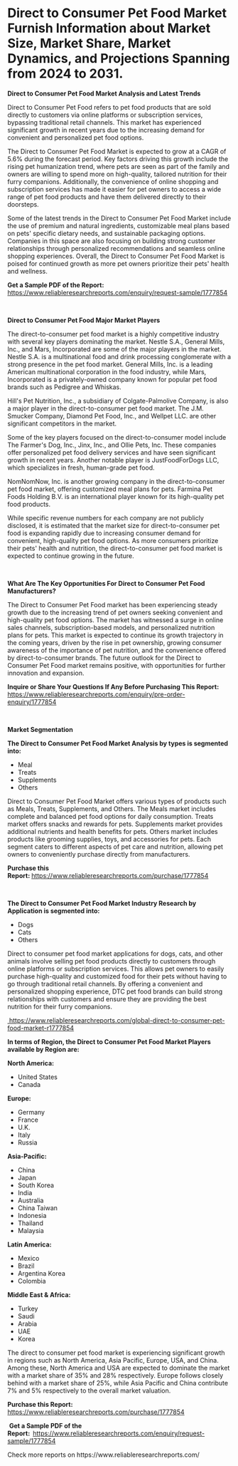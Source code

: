 <p><h1>Direct to Consumer Pet Food Market Furnish Information about Market Size, Market Share, Market Dynamics, and Projections Spanning from 2024 to 2031.</h1></p><p><strong>Direct to Consumer Pet Food Market Analysis and Latest Trends</strong></p>
<p><p>Direct to Consumer Pet Food refers to pet food products that are sold directly to customers via online platforms or subscription services, bypassing traditional retail channels. This market has experienced significant growth in recent years due to the increasing demand for convenient and personalized pet food options.</p><p>The Direct to Consumer Pet Food Market is expected to grow at a CAGR of 5.6% during the forecast period. Key factors driving this growth include the rising pet humanization trend, where pets are seen as part of the family and owners are willing to spend more on high-quality, tailored nutrition for their furry companions. Additionally, the convenience of online shopping and subscription services has made it easier for pet owners to access a wide range of pet food products and have them delivered directly to their doorsteps.</p><p>Some of the latest trends in the Direct to Consumer Pet Food Market include the use of premium and natural ingredients, customizable meal plans based on pets' specific dietary needs, and sustainable packaging options. Companies in this space are also focusing on building strong customer relationships through personalized recommendations and seamless online shopping experiences. Overall, the Direct to Consumer Pet Food Market is poised for continued growth as more pet owners prioritize their pets' health and wellness.</p></p>
<p><strong>Get a Sample PDF of the Report:&nbsp;</strong> <a href="https://www.reliableresearchreports.com/enquiry/request-sample/1777854">https://www.reliableresearchreports.com/enquiry/request-sample/1777854</a></p>
<p>&nbsp;</p>
<p><strong>Direct to Consumer Pet Food Major Market Players</strong></p>
<p><p>The direct-to-consumer pet food market is a highly competitive industry with several key players dominating the market. Nestle S.A., General Mills, Inc., and Mars, Incorporated are some of the major players in the market. Nestle S.A. is a multinational food and drink processing conglomerate with a strong presence in the pet food market. General Mills, Inc. is a leading American multinational corporation in the food industry, while Mars, Incorporated is a privately-owned company known for popular pet food brands such as Pedigree and Whiskas.</p><p>Hill's Pet Nutrition, Inc., a subsidiary of Colgate-Palmolive Company, is also a major player in the direct-to-consumer pet food market. The J.M. Smucker Company, Diamond Pet Food, Inc., and Wellpet LLC. are other significant competitors in the market.</p><p>Some of the key players focused on the direct-to-consumer model include The Farmer's Dog, Inc., Jinx, Inc., and Ollie Pets, Inc. These companies offer personalized pet food delivery services and have seen significant growth in recent years. Another notable player is JustFoodForDogs LLC, which specializes in fresh, human-grade pet food.</p><p>NomNomNow, Inc. is another growing company in the direct-to-consumer pet food market, offering customized meal plans for pets. Farmina Pet Foods Holding B.V. is an international player known for its high-quality pet food products.</p><p>While specific revenue numbers for each company are not publicly disclosed, it is estimated that the market size for direct-to-consumer pet food is expanding rapidly due to increasing consumer demand for convenient, high-quality pet food options. As more consumers prioritize their pets' health and nutrition, the direct-to-consumer pet food market is expected to continue growing in the future.</p></p>
<p>&nbsp;</p>
<p><strong>What Are The Key Opportunities For Direct to Consumer Pet Food Manufacturers?</strong></p>
<p><p>The Direct to Consumer Pet Food market has been experiencing steady growth due to the increasing trend of pet owners seeking convenient and high-quality pet food options. The market has witnessed a surge in online sales channels, subscription-based models, and personalized nutrition plans for pets. This market is expected to continue its growth trajectory in the coming years, driven by the rise in pet ownership, growing consumer awareness of the importance of pet nutrition, and the convenience offered by direct-to-consumer brands. The future outlook for the Direct to Consumer Pet Food market remains positive, with opportunities for further innovation and expansion.</p></p>
<p><strong>Inquire or Share Your Questions If Any Before Purchasing This Report:</strong> <a href="https://www.reliableresearchreports.com/enquiry/pre-order-enquiry/1777854">https://www.reliableresearchreports.com/enquiry/pre-order-enquiry/1777854</a></p>
<p>&nbsp;</p>
<p><strong>Market Segmentation</strong></p>
<p><strong>The Direct to Consumer Pet Food Market Analysis by types is segmented into:</strong></p>
<p><ul><li>Meal</li><li>Treats</li><li>Supplements</li><li>Others</li></ul></p>
<p><p>Direct to Consumer Pet Food Market offers various types of products such as Meals, Treats, Supplements, and Others. The Meals market includes complete and balanced pet food options for daily consumption. Treats market offers snacks and rewards for pets. Supplements market provides additional nutrients and health benefits for pets. Others market includes products like grooming supplies, toys, and accessories for pets. Each segment caters to different aspects of pet care and nutrition, allowing pet owners to conveniently purchase directly from manufacturers.</p></p>
<p><strong>Purchase this Report:&nbsp;</strong><a href="https://www.reliableresearchreports.com/purchase/1777854">https://www.reliableresearchreports.com/purchase/1777854</a></p>
<p>&nbsp;</p>
<p><strong>The Direct to Consumer Pet Food Market Industry Research by Application is segmented into:</strong></p>
<p><ul><li>Dogs</li><li>Cats</li><li>Others</li></ul></p>
<p><p>Direct to consumer pet food market applications for dogs, cats, and other animals involve selling pet food products directly to customers through online platforms or subscription services. This allows pet owners to easily purchase high-quality and customized food for their pets without having to go through traditional retail channels. By offering a convenient and personalized shopping experience, DTC pet food brands can build strong relationships with customers and ensure they are providing the best nutrition for their furry companions.</p></p>
<p><a href="https://www.reliableresearchreports.com/global-direct-to-consumer-pet-food-market-r1777854">&nbsp;https://www.reliableresearchreports.com/global-direct-to-consumer-pet-food-market-r1777854</a></p>
<p><strong>In terms of Region, the Direct to Consumer Pet Food Market Players available by Region are:</strong></p>
<p>
    <p> <strong> North America: </strong>
        <ul>
            <li>United States</li>
            <li>Canada</li>
        </ul>
        </p> 
    <p> <strong> Europe: </strong>
        <ul>
            <li>Germany</li>
            <li>France</li>
            <li>U.K.</li>
            <li>Italy</li>
            <li>Russia</li>
        </ul>
        </p> 
    <p> <strong> Asia-Pacific: </strong>
        <ul>
            <li>China</li>
            <li>Japan</li>
            <li>South Korea</li>
            <li>India</li>
            <li>Australia</li>
            <li>China Taiwan</li>
            <li>Indonesia</li>
            <li>Thailand</li>
            <li>Malaysia</li>
        </ul>
        </p> 
    <p> <strong> Latin America: </strong>
        <ul>
            <li>Mexico</li>
            <li>Brazil</li>
            <li>Argentina Korea</li>
            <li>Colombia</li>
        </ul>
        </p> 
    <p> <strong> Middle East & Africa: </strong>
        <ul>
            <li>Turkey</li>
            <li>Saudi</li>
            <li>Arabia</li>
            <li>UAE</li>
            <li>Korea</li>
        </ul>
    </p>
    </p>
<p><p>The direct to consumer pet food market is experiencing significant growth in regions such as North America, Asia Pacific, Europe, USA, and China. Among these, North America and USA are expected to dominate the market with a market share of 35% and 28% respectively. Europe follows closely behind with a market share of 25%, while Asia Pacific and China contribute 7% and 5% respectively to the overall market valuation.</p></p>
<p><strong>Purchase this Report: </strong><a href="https://www.reliableresearchreports.com/purchase/1777854">https://www.reliableresearchreports.com/purchase/1777854</a></p>
<p>&nbsp;<strong>Get a Sample PDF of the Report:&nbsp;&nbsp;</strong><a href="https://www.reliableresearchreports.com/enquiry/request-sample/1777854">https://www.reliableresearchreports.com/enquiry/request-sample/1777854</a></p>
<p><strong></strong></p>
<p>Check more reports on https://www.reliableresearchreports.com/</p>